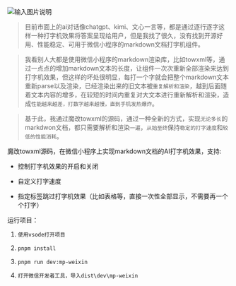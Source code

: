 ![输入图片说明](towxm_typer.gif)

> 目前市面上的ai对话像chatgpt、kimi、文心一言等，都是通过逐行逐字这样一种打字机效果将答案呈现给用户，但是我找了很久，没有找到开源好用、性能稳定、可用于微信小程序的markdown文档打字机组件。

> 我看别人大都是使用微信小程序的markdown渲染库，比如towxml等，通过一点点的增加markdown文本的长度，让组件一次次重新全部渲染来达到打字机效果，但这样的坏处很明显，每打一个字就会把整个markdown文本重新parse以及渲染，已经渲染出来的旧文本被`重复解析和渲染`，越到后面随着文本内容的增多，在较短的时间内重复对大文本进行重新解析和渲染，造成`性能越来越差，打数字越来越慢，直到手机发热爆炸`。

> 基于此，我通过魔改towxml的源码，通过一种全新的方式，实现`无论多长`的markdwon文档，都只需要解析和渲染`一遍`，`从始至终`保持`稳定的打字速度`和`较低的性能消耗`。

魔改towxml源码，在微信小程序上实现markdown文档的AI打字机效果，支持:

* 控制打字机效果的开启和关闭

* 自定义打字速度

* 指定标签跳过打字机效果（比如表格等，直接一次性全部显示，不需要再一个个打字）

运行项目：

1. `使用vsode打开项目`

2. `pnpm install`

3. `pnpm run dev:mp-weixin`

4. `打开微信开发者工具，导入dist\dev\mp-weixin`

